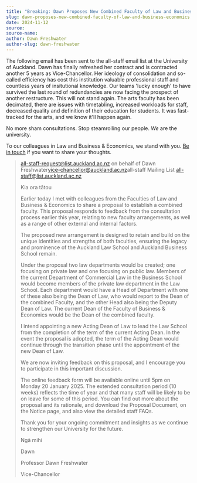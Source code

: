 ```yaml
---
title: "Breaking: Dawn Proposes New Combined Faculty of Law and Business & Economics"
slug: dawn-proposes-new-combined-faculty-of-law-and-business-economics
date: 2024-11-12
source:
source-name:
author: Dawn Freshwater
author-slug: dawn-freshwater
---
```


The following email has been sent to the all-staff email list at the University of Auckland. Dawn has finally refreshed her contract and is contracted another 5 years as Vice-Chancellor. Her ideology of consolidation and so-called efficiency has cost this institution valuable professional staff and countless years of insitutional knowledge. Our teams 'lucky enough' to have survived the last round of redundancies are now facing the prospect of another restructure.
This will not stand again. The arts faculty has been decimated, there are issues with timetabling, increased workloads for staff, decreased quality and definition of their education for students. It was fast-tracked for the arts, and we know it'll happen again.

No more sham consultations. Stop steamrolling our people. *We* are the university.

To our colleagues in Law and Business & Economics, we stand with you. [Be in touch](/contact) if you want to share your thoughts.

> all-staff-request@list.auckland.ac.nz on behalf of Dawn Freshwater<vice-chancellor@auckland.ac.nz>
> ​
> all-staff Mailing List <all-staff@list.auckland.ac.nz>
> ​
> 
> Kia ora tātou
> 
> 
> Earlier today I met with colleagues from the Faculties of Law and Business & Economics to share a proposal to establish a combined faculty. This proposal responds to feedback from the consultation process earlier this year, relating to new faculty arrangements, as well as a range of other external and internal factors. 
> 
> 
> The proposed new arrangement is designed to retain and build on the unique identities and strengths of both faculties, ensuring the legacy and prominence of the Auckland Law School and Auckland Business School remain.
> 
> 
> Under the proposal two law departments would be created; one focusing on private law and one focusing on public law.  Members of the current Department of Commercial Law in the Business School would become members of the private law department in the Law School. Each department would have a Head of Department with one of these also being the Dean of Law, who would report to the Dean of the combined Faculty, and the other Head also being the Deputy Dean of Law. The current Dean of the Faculty of Business & Economics would be the Dean of the combined faculty.
> 
> 
> I intend appointing a new Acting Dean of Law to lead the Law School from the completion of the term of the current Acting Dean. In the event the proposal is adopted, the term of the Acting Dean would continue through the transition phase until the appointment of the new Dean of Law.
> 
> 
> We are now inviting feedback on this proposal, and I encourage you to participate in this important discussion. 
> 
> 
> The online feedback form will be available online until 5pm on Monday 20 January 2025. The extended consultation period (10 weeks) reflects the time of year and that many staff will be likely to be on leave for some of this period. You can find out more about the proposal and its rationale, and download the Proposal Document, on the Notice page, and also view the detailed staff FAQs.
> 
> 
> Thank you for your ongoing commitment and insights as we continue to strengthen our University for the future.
> 
> 
> Ngā mihi
> 
> Dawn
> 
> Professor Dawn Freshwater
> 
> Vice-Chancellor

